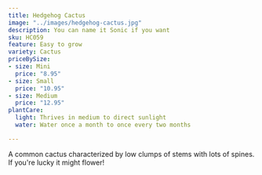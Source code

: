 ```yaml
---
title: Hedgehog Cactus
image: "../images/hedgehog-cactus.jpg"
description: You can name it Sonic if you want
sku: HC059
feature: Easy to grow
variety: Cactus
priceBySize:
- size: Mini
  price: "8.95"
- size: Small
  price: "10.95"
- size: Medium
  price: "12.95"
plantCare:
  light: Thrives in medium to direct sunlight
  water: Water once a month to once every two months

---
```

A common cactus characterized by low clumps of stems with lots of spines. If you're lucky it might flower!